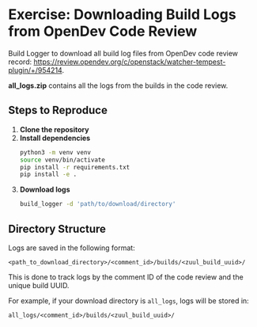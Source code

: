 # Exercise: Downloading Build Logs from OpenDev Code Review

Build Logger to download all build log files from OpenDev code review record: https://review.opendev.org/c/openstack/watcher-tempest-plugin/+/954214. 

**all_logs.zip** contains all the logs from the builds in the code review.

## Steps to Reproduce

1. **Clone the repository**
2. **Install dependencies**
    ```bash
    python3 -m venv venv
    source venv/bin/activate     
    pip install -r requirements.txt
    pip install -e .
    ```
3. **Download logs**
    ```bash
    build_logger -d 'path/to/download/directory'
    ```

## Directory Structure 

Logs are saved in the following format:
```
<path_to_download_directory>/<comment_id>/builds/<zuul_build_uuid>/
```
This is done to track logs by the comment ID of the code review and the unique build UUID.

For example, if your download directory is `all_logs`, logs will be stored in:
```
all_logs/<comment_id>/builds/<zuul_build_uuid>/
```